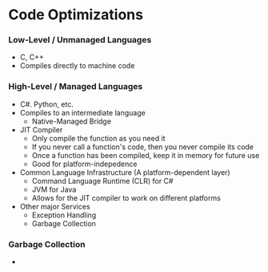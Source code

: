 # Code Optimizations

### Low-Level / Unmanaged Languages
- C, C++
- Compiles directly to machine code

### High-Level / Managed Languages
- C#. Python, etc.
- Compiles to an intermediate language
	- Native-Managed Bridge
- JIT Compiler
	- Only compile the function as you need it
	- If you never call a function's code, then you never compile its code
	- Once a function has been compiled, keep it in memory for future use
	- Good for platform-indepedence
- Common Language Infrastructure (A platform-dependent layer)
	- Command Language Runtime (CLR) for C#
	- JVM for Java
	- Allows for the JIT compiler to work on different platforms
- Other major Services
	- Exception Handling
	- Garbage Collection

### Garbage Collection
- 
